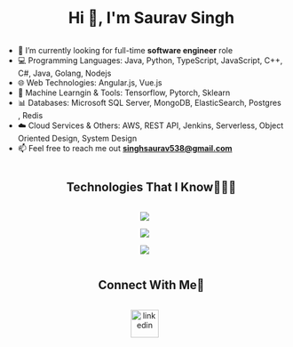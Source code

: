 
<!--h1 without bottom border-->
<div id="user-content-toc">
  <ul align="center">
    <summary><h1 style="display: inline-block">Hi 👋, I'm Saurav Singh</h1></summary>
  </ul>
</div>



<!--Intro start-->
- 🔭 I’m currently looking for full-time **software engineer** role
- 💻 Programming Languages: Java, Python, TypeScript, JavaScript, C++, C#, Java, Golang, Nodejs
- 🌐 Web Technologies: Angular.js, Vue.js
- 🔧 Machine Learngin & Tools: Tensorflow, Pytorch, Sklearn
- 📊 Databases: Microsoft SQL Server, MongoDB, ElasticSearch, Postgres , Redis
- ☁️ Cloud Services & Others: AWS, REST API, Jenkins, Serverless, Object Oriented Design, System Design
- 📫 Feel free to reach me out **singhsaurav538@gmail.com**


<!--Intro end-->



<!--h1 without bottom border-->
<div id="user-content-toc">
  <ul align="center">
    <summary><h2 style="display: inline-block">Technologies That I Know👨🏻‍💻</h2></summary>
  </ul>
</div>
<!--tech stack icons-->
<p align="center">
  <a href="https://skillicons.dev">
    <img src="https://skillicons.dev/icons?i=py,c,cpp,cs,js,ts,java,html,css,cpp,go&perline=14" />
  </a>
</p>
<p align="center">
  <a href="https://skillicons.dev">
    <img src="https://skillicons.dev/icons?i=vue,nodejs,mongodb,elasticsearch,mysql,redis,postman&perline=14" />
  </a>
</p>
<p align="center">
  <a href="https://skillicons.dev">
    <img src="https://skillicons.dev/icons?i=aws,tensorflow,sklearnm,pytorch,jenkins&perline=14" />
  </a>
</p>


<!-- Connect with me -->
<!--h2 without bottom border-->
<div id="user-content-toc">
  <ul align="center">
    <summary><h2 style="display: inline-block">Connect With Me🤝</h2></summary>
  </ul>
</div>

<!--icons and links-->
<p align="center">
<a href="https://www.linkedin.com/in/saurav-singh-739258166/" target="blank"><img align="center" src="https://user-images.githubusercontent.com/88904952/234979284-68c11d7f-1acc-4f0c-ac78-044e1037d7b0.png" alt="linkedin" height="50" width="50" /></a>
  
</p>
